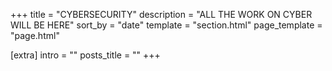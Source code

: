 +++
title = "CYBERSECURITY" 
description = "ALL THE WORK ON CYBER WILL BE HERE"
sort_by = "date"
template = "section.html"
page_template = "page.html"

[extra]
intro = ""
posts_title = ""
+++
